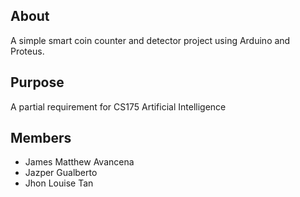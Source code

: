 ## About
A simple smart coin counter and detector project using Arduino and Proteus.

## Purpose
A partial requirement for CS175 Artificial Intelligence

## Members
- James Matthew Avancena
- Jazper Gualberto
- Jhon Louise Tan
